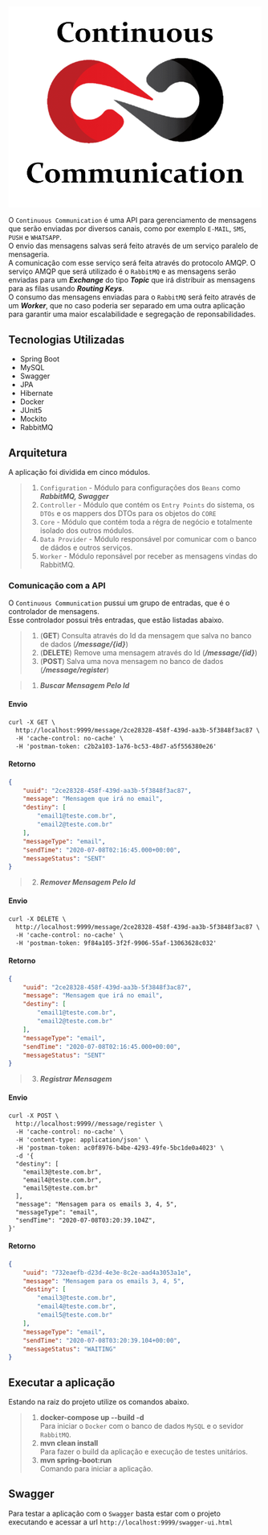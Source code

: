 ![alt text](LogoCC3.png)

O `Continuous Communication` é uma API para gerenciamento de mensagens que 
serão enviadas por diversos canais, como por exemplo `E-MAIL`, `SMS`, `PUSH` e `WHATSAPP`.  
O envio das mensagens salvas será feito através de um serviço paralelo de mensageria.  
A comunicação com esse serviço será feita através do protocolo AMQP. O serviço AMQP que será utilizado é o `RabbitMQ` 
e as mensagens serão enviadas para um ***Exchange*** do tipo ***Topic*** que irá distribuir as mensagens para as filas usando ***Routing Keys***.  
O consumo das mensagens enviadas para o `RabbitMQ` será feito através de um ***Worker***, 
que no caso poderia ser separado em uma outra aplicação para garantir uma maior escalabilidade e segregação de reponsabilidades.

## Tecnologias Utilizadas
- Spring Boot
- MySQL
- Swagger
- JPA
- Hibernate
- Docker
- JUnit5
- Mockito
- RabbitMQ

## Arquitetura
A aplicação foi dividida em cinco módulos.  
>1. `Configuration` - Módulo para configurações dos `Beans` como ***RabbitMQ, Swagger***  
>2. `Controller` - Módulo que contém os `Entry Points` do sistema, os `DTOs` e os mappers dos DTOs para os objetos do `CORE`
>3. `Core` - Módulo que contém toda a régra de negócio e totalmente isolado dos outros módulos.
>4. `Data Provider` - Módulo responsável por comunicar com o banco de dádos e outros serviços.
>5. `Worker` - Módulo reponsável por receber as mensagens vindas do RabbitMQ.

### Comunicação com a API

O `Continuous Communication` pussui um grupo de entradas, que é o controlador de mensagens.  
Esse controlador possui três entradas, que estão listadas abaixo.
>1. (**GET**) Consulta através do Id da mensagem que salva no banco de dados (***/message/{id}***)
>2. (**DELETE**) Remove uma mensagem através do Id (***/message/{id}***)
>3. (**POST**) Salva uma nova mensagem no banco de dados (***/message/register***)

>1. ***Buscar Mensagem Pelo Id***
#### Envio
```curl
curl -X GET \
  http://localhost:9999/message/2ce28328-458f-439d-aa3b-5f3848f3ac87 \
  -H 'cache-control: no-cache' \
  -H 'postman-token: c2b2a103-1a76-bc53-48d7-a5f556380e26'
```
#### Retorno
```json
{
    "uuid": "2ce28328-458f-439d-aa3b-5f3848f3ac87",
    "message": "Mensagem que irá no email",
    "destiny": [
        "email1@teste.com.br",
        "email2@teste.com.br"
    ],
    "messageType": "email",
    "sendTime": "2020-07-08T02:16:45.000+00:00",
    "messageStatus": "SENT"
}
```
>2. ***Remover Mensagem Pelo Id***
#### Envio
```curl
curl -X DELETE \
  http://localhost:9999/message/2ce28328-458f-439d-aa3b-5f3848f3ac87 \
  -H 'cache-control: no-cache' \
  -H 'postman-token: 9f84a105-3f2f-9906-55af-13063628c032'
```
#### Retorno
```json
{
    "uuid": "2ce28328-458f-439d-aa3b-5f3848f3ac87",
    "message": "Mensagem que irá no email",
    "destiny": [
        "email1@teste.com.br",
        "email2@teste.com.br"
    ],
    "messageType": "email",
    "sendTime": "2020-07-08T02:16:45.000+00:00",
    "messageStatus": "SENT"
}
```
>3. ***Registrar Mensagem***
#### Envio
```curl
curl -X POST \
  http://localhost:9999//message/register \
  -H 'cache-control: no-cache' \
  -H 'content-type: application/json' \
  -H 'postman-token: ac0f8976-b4be-4293-49fe-5bc1de0a4023' \
  -d '{
  "destiny": [
    "email3@teste.com.br",
    "email4@teste.com.br",
    "email5@teste.com.br"
  ],
  "message": "Mensagem para os emails 3, 4, 5",
  "messageType": "email",
  "sendTime": "2020-07-08T03:20:39.104Z",
}'
```
#### Retorno
```json
{
    "uuid": "732eaefb-d23d-4e3e-8c2e-aad4a3053a1e",
    "message": "Mensagem para os emails 3, 4, 5",
    "destiny": [
        "email3@teste.com.br",
        "email4@teste.com.br",
        "email5@teste.com.br"
    ],
    "messageType": "email",
    "sendTime": "2020-07-08T03:20:39.104+00:00",
    "messageStatus": "WAITING"
}
```

## Executar a aplicação
Estando na raiz do projeto utilize os comandos abaixo.

>1. **docker-compose up --build -d**  
    Para iniciar o `Docker` com o banco de dados `MySQL` e o sevidor `RabbitMQ`.
>2. **mvn clean install**  
    Para fazer o build da aplicação e execução de testes unitários.
>3. **mvn spring-boot:run**  
     Comando para iniciar a aplicação.

## Swagger
Para testar a aplicação com o `Swagger` basta estar com o projeto executando e acessar a url `http://localhost:9999/swagger-ui.html`
